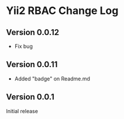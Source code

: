 Yii2 RBAC Change Log
====================


Version 0.0.12
-------------

- Fix bug


Version 0.0.11
-------------

- Added "badge" on Readme.md


Version 0.0.1
-------------
Initial release
